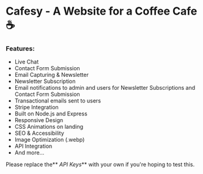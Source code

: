# Cafesy - A Website for a Coffee Cafe ☕

### Features:
- Live Chat
- Contact Form Submission
- Email Capturing & Newsletter
- Newsletter Subscription
- Email notifications to admin and users for Newsletter Subscriptions and Contact Form Submission
- Transactional emails sent to users
- Stripe Integration
- Built on Node.js and Express
- Responsive Design
- CSS Animations on landing
- SEO & Accessibility
- Image Optimization (.webp)
- API Integration
- And more...

 Please replace the** _API Keys_** with your own if you're hoping to test this.
 
